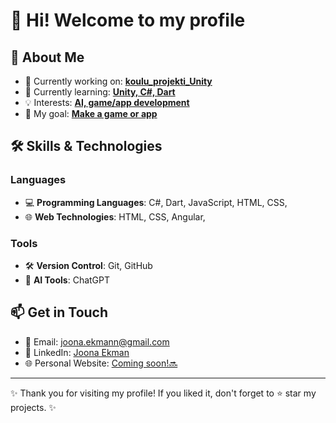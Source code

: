 # 👋 Hi! Welcome to my profile

## 🌟 About Me

- 🔭 Currently working on: **[koulu_projekti_Unity](#)**
- 🌱 Currently learning: **[Unity, C#, Dart](#)**
- 💡 Interests: **[AI, game/app development](#)**
- 🎯 My goal: **[Make a game or app](#)**

## 🛠️ Skills & Technologies

### Languages
- 💻 **Programming Languages**: C#, Dart, JavaScript, HTML, CSS,
- 🌐 **Web Technologies**: HTML, CSS, Angular, 

### Tools
- 🛠️ **Version Control**: Git, GitHub
- 🤖 **AI Tools**: ChatGPT

## 📫 Get in Touch

- 📧 Email: joona.ekmann@gmail.com
- 💼 LinkedIn: [Joona Ekman](https://www.linkedin.com/in/joona-ekman-b825a6329/)
- 🌐 Personal Website: [Coming soon!🔜](#)

---

✨ Thank you for visiting my profile! If you liked it, don't forget to ⭐ star my projects. ✨
